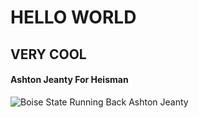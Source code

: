 # HELLO WORLD

## VERY COOL

#### Ashton Jeanty For Heisman

![Boise State Running Back Ashton Jeanty](https://nbcsports.brightspotcdn.com/dims4/default/fd66041/2147483647/strip/true/crop/5337x3002+0+0/resize/1440x810!/quality/90/?url=https%3A%2F%2Fnbc-sports-production-nbc-sports.s3.us-east-1.amazonaws.com%2Fbrightspot%2F86%2Fcc%2Fa090654f4833bf64ed04ab12dcd3%2Fhttps-delivery-gettyimages.com%2Fdownloads%2F2170571360)
